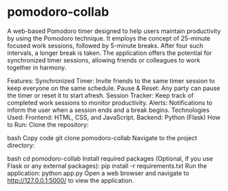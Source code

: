 # pomodoro-collab
A web-based Pomodoro timer designed to help users maintain productivity by using the Pomodoro technique. It employs the concept of 25-minute focused work sessions, followed by 5-minute breaks. After four such intervals, a longer break is taken. The application offers the potential for synchronized timer sessions, allowing friends or colleagues to work together in harmony.

Features:
Synchronized Timer: Invite friends to the same timer session to keep everyone on the same schedule.
Pause & Reset: Any party can pause the timer or reset it to start afresh.
Session Tracker: Keep track of completed work sessions to monitor productivity.
Alerts: Notifications to inform the user when a session ends and a break begins.
Technologies Used:
Frontend: HTML, CSS, and JavaScript.
Backend: Python (Flask)
How to Run:
Clone the repository:

bash
Copy code
git clone pomodoro-collab
Navigate to the project directory:

bash
cd pomodoro-collab
Install required packages (Optional, if you use Flask or any external packages):
pip install -r requirements.txt
Run the application:
python app.py
Open a web browser and navigate to http://127.0.0.1:5000/ to view the application.
